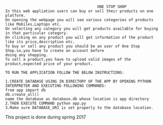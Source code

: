                                             ONE STOP SHOP  
    In this web appliation users can buy or sell their products on one platform.
    On opening the webpage you will see various categories of products like Mobiles,Laptops etc.
    On selecting any category you will get products available for buying in that particular category.
    On clicking on any product you will get information of the product like its price,description etc.
    To buy or sell any product you should be an user of One Stop Shop.so,you have to create an account before 
    doing any shopping.
    To sell a product,you have to upload valid images of the product,expected price of your product. 
    
    TO RUN THE APPLICATION FOLLOW THE BELOW INSTRUCTIONS:
    
    1.CREATE DATABASE USING IN DIRECTORY OF THE APP BY OPENING PYTHON INTERPRETER AND EXECUTING FOLLOWING COMMANDS:
    from app import db
    db.create_all()
    name the database as database.db whose location is app directory
    2.THEN EXECUTE COMMAND python app.py
    3.Make sure DATABASE_URI is set properly to the database location.
    
This project is done during spring 2017
